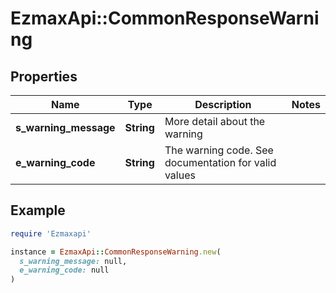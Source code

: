 # EzmaxApi::CommonResponseWarning

## Properties

| Name | Type | Description | Notes |
| ---- | ---- | ----------- | ----- |
| **s_warning_message** | **String** | More detail about the warning |  |
| **e_warning_code** | **String** | The warning code. See documentation for valid values |  |

## Example

```ruby
require 'Ezmaxapi'

instance = EzmaxApi::CommonResponseWarning.new(
  s_warning_message: null,
  e_warning_code: null
)
```

